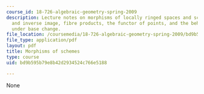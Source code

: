 ```yaml
---
course_id: 18-726-algebraic-geometry-spring-2009
description: Lecture notes on morphisms of locally ringed spaces and schemes, Direct
  and inverse image, fibre products, the functor of points, and the behavior of morphisms
  under base change.
file_location: /coursemedia/18-726-algebraic-geometry-spring-2009/bd9b595b79e8b42d2934524c766e5188_MIT18_726s09_lec06_morphisms.pdf
file_type: application/pdf
layout: pdf
title: Morphisms of schemes
type: course
uid: bd9b595b79e8b42d2934524c766e5188

---
```

None